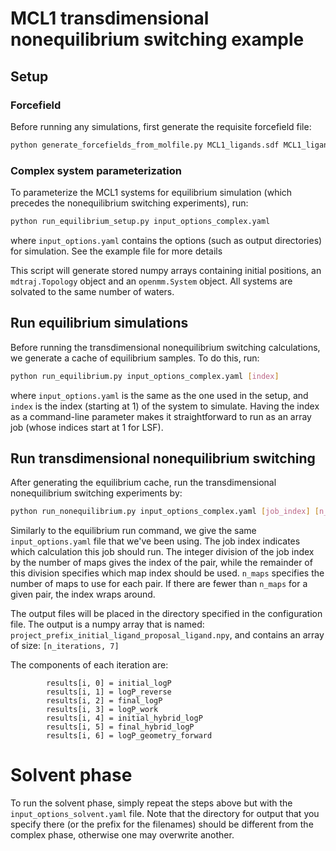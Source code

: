 # MCL1 transdimensional nonequilibrium switching example

## Setup

### Forcefield

Before running any simulations, first generate the requisite forcefield file:
```bash
python generate_forcefields_from_molfile.py MCL1_ligands.sdf MCL1_ligands.xml
```

### Complex system parameterization

To parameterize the MCL1 systems for equilibrium simulation (which precedes the nonequilibrium switching experiments),
run:
```bash
python run_equilibrium_setup.py input_options_complex.yaml
```

where `input_options.yaml` contains the options (such as output directories) for simulation. See the example file for more details

This script will generate stored numpy arrays containing initial positions, an `mdtraj.Topology` object and an `openmm.System` object.
All systems are solvated to the same number of waters. 

## Run equilibrium simulations

Before running the transdimensional nonequilibrium switching calculations, we generate a cache of equilibrium samples.
To do this, run:
```bash
python run_equilibrium.py input_options_complex.yaml [index]
```

where `input_options.yaml` is the same as the one used in the setup, and `index` is the index (starting at 1)
of the system to simulate. Having the index as a command-line parameter makes it straightforward to
run as an array job (whose indices start at 1 for LSF).

## Run transdimensional nonequilibrium switching

After generating the equilibrium cache, run the transdimensional nonequilibrium switching experiments by:

```bash
python run_nonequilibrium.py input_options_complex.yaml [job_index] [n_maps]
```

Similarly to the equilibrium run command, we give the same `input_options.yaml` file that we've been using.
The job index indicates which calculation this job should run. The integer division of the job index by the number of maps gives the
index of the pair, while the remainder of this division specifies which map index should be used. `n_maps` specifies the number of maps
to use for each pair. If there are fewer than `n_maps` for a given pair, the index wraps around.


The output files will be placed in the directory specified in the configuration file. The output is a numpy array that is named:
`project_prefix_initial_ligand_proposal_ligand.npy`, and contains an array of size: `[n_iterations, 7]`

The components of each iteration are:

```pythonstub
        results[i, 0] = initial_logP
        results[i, 1] = logP_reverse
        results[i, 2] = final_logP
        results[i, 3] = logP_work
        results[i, 4] = initial_hybrid_logP
        results[i, 5] = final_hybrid_logP
        results[i, 6] = logP_geometry_forward
```

# Solvent phase

To run the solvent phase, simply repeat the steps above but with the `input_options_solvent.yaml` file.
Note that the directory for output that you specify there (or the prefix for the filenames) should be different
from the complex phase, otherwise one may overwrite another.